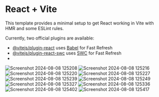 # React + Vite

This template provides a minimal setup to get React working in Vite with HMR and some ESLint rules.

Currently, two official plugins are available:

- [@vitejs/plugin-react](https://github.com/vitejs/vite-plugin-react/blob/main/packages/plugin-react/README.md) uses [Babel](https://babeljs.io/) for Fast Refresh
- [@vitejs/plugin-react-swc](https://github.com/vitejs/vite-plugin-react-swc) uses [SWC](https://swc.rs/) for Fast Refresh
- 
![Screenshot 2024-08-08 125208](https://github.com/user-attachments/assets/6cc90260-bbc5-4f82-8407-87a69be4f13b)
![Screenshot 2024-08-08 125216](https://github.com/user-attachments/assets/fd67302e-3ae7-4ea7-8fd2-8dac4b22983c)
![Screenshot 2024-08-08 125220](https://github.com/user-attachments/assets/01514e9c-c174-489c-b113-0feb3eeff6a8)
![Screenshot 2024-08-08 125227](https://github.com/user-attachments/assets/1b2d9fbc-2de4-4c23-927e-f8705bcc7ac4)
![Screenshot 2024-08-08 125239](https://github.com/user-attachments/assets/cad3da0b-d328-4f82-82bb-074806ce0ea0)
![Screenshot 2024-08-08 125249](https://github.com/user-attachments/assets/21d44560-ce74-4da3-ace7-ac3def20effb)
![Screenshot 2024-08-08 125327](https://github.com/user-attachments/assets/3ff87fc3-6fcb-49dc-b688-f9c6c27cee6a)
![Screenshot 2024-08-08 125336](https://github.com/user-attachments/assets/c5f87f35-89b1-4537-98e0-3c883a0fbfc4)
![Screenshot 2024-08-08 125402](https://github.com/user-attachments/assets/f2e3da77-6efe-468f-a8ca-cef80c5dbff8)
![Screenshot 2024-08-08 125417](https://github.com/user-attachments/assets/71be2c79-1dc8-481a-87af-2758c07a5996)
